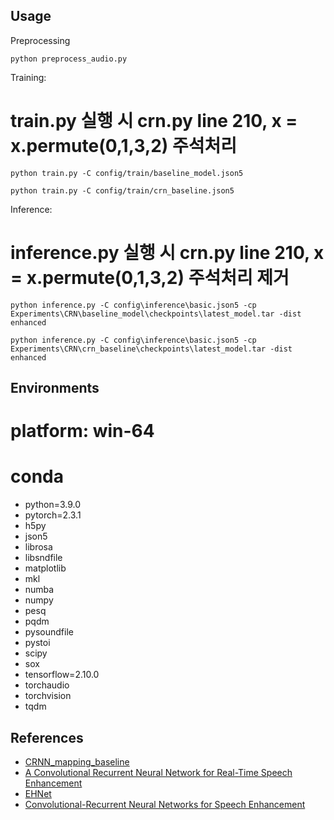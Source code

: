 ## Usage

Preprocessing
```
python preprocess_audio.py
```

Training:
# train.py 실행 시 crn.py line 210, x = x.permute(0,1,3,2) 주석처리

```
python train.py -C config/train/baseline_model.json5

python train.py -C config/train/crn_baseline.json5
```

Inference:
# inference.py 실행 시 crn.py line 210, x = x.permute(0,1,3,2) 주석처리 제거

```
python inference.py -C config\inference\basic.json5 -cp Experiments\CRN\baseline_model\checkpoints\latest_model.tar -dist enhanced

python inference.py -C config\inference\basic.json5 -cp Experiments\CRN\crn_baseline\checkpoints\latest_model.tar -dist enhanced
```


## Environments

# platform: win-64
# conda

- python=3.9.0
- pytorch=2.3.1
- h5py
- json5
- librosa
- libsndfile
- matplotlib
- mkl
- numba
- numpy
- pesq
- pqdm
- pysoundfile
- pystoi
- scipy
- sox
- tensorflow=2.10.0
- torchaudio
- torchvision
- tqdm

## References

- [CRNN_mapping_baseline](https://github.com/YangYang/CRNN_mapping_baseline)
- [A Convolutional Recurrent Neural Network for Real-Time Speech Enhancement](https://web.cse.ohio-state.edu/~wang.77/papers/Tan-Wang1.interspeech18.pdf)
- [EHNet](https://github.com/ododoyo/EHNet)
- [Convolutional-Recurrent Neural Networks for Speech Enhancement](https://arxiv.org/abs/1805.00579)
